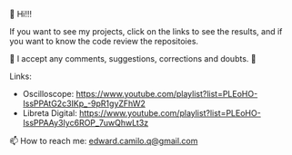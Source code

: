 👋 Hi!!!

If you want to see my projects, click on the links to see the results, and if you want to know the code review the repositoies.

🌱 I accept any comments, suggestions, corrections and doubts. 💬

Links:
- Oscilloscope: https://www.youtube.com/playlist?list=PLEoHO-IssPPAtG2c3IKp_-9pR1gyZFhW2
- Libreta Digital: https://www.youtube.com/playlist?list=PLEoHO-IssPPAAy3Iyc6ROP_7uwQhwLt3z

📫 How to reach me: edward.camilo.q@gmail.com
